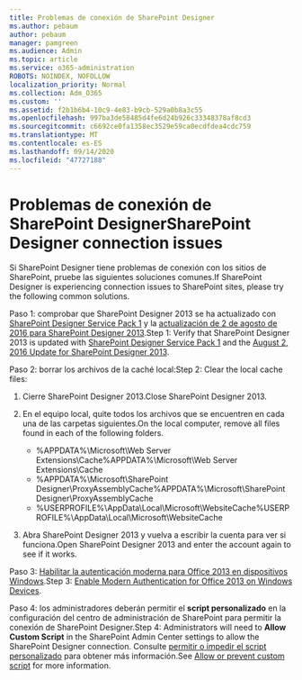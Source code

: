 ```yaml
---
title: Problemas de conexión de SharePoint Designer
ms.author: pebaum
author: pebaum
manager: pamgreen
ms.audience: Admin
ms.topic: article
ms.service: o365-administration
ROBOTS: NOINDEX, NOFOLLOW
localization_priority: Normal
ms.collection: Adm_O365
ms.custom: ''
ms.assetid: f2b1b6b4-10c9-4e83-b9cb-529a0b8a3c55
ms.openlocfilehash: 997ba3de58485d4fe6d24b926c33348378af8cd3
ms.sourcegitcommit: c6692ce0fa1358ec3529e59ca0ecdfdea4cdc759
ms.translationtype: MT
ms.contentlocale: es-ES
ms.lasthandoff: 09/14/2020
ms.locfileid: "47727188"
---
```

# <a name="sharepoint-designer-connection-issues"></a><span data-ttu-id="65cb5-102">Problemas de conexión de SharePoint Designer</span><span class="sxs-lookup"><span data-stu-id="65cb5-102">SharePoint Designer connection issues</span></span> 

<span data-ttu-id="65cb5-103">Si SharePoint Designer tiene problemas de conexión con los sitios de SharePoint, pruebe las siguientes soluciones comunes.</span><span class="sxs-lookup"><span data-stu-id="65cb5-103">If SharePoint Designer is experiencing connection issues to SharePoint sites, please try the following common solutions.</span></span>

<span data-ttu-id="65cb5-104">Paso 1: comprobar que SharePoint Designer 2013 se ha actualizado con [SharePoint Designer Service Pack 1](https://support.microsoft.com/help/2817441/description-of-microsoft-sharepoint-designer-2013-service-pack-1-sp1) y la [actualización de 2 de agosto de 2016 para SharePoint Designer 2013](https://support.microsoft.com/help/3114721/august-2-2016-update-for-sharepoint-designer-2013-kb3114721).</span><span class="sxs-lookup"><span data-stu-id="65cb5-104">Step 1: Verify that SharePoint Designer 2013 is updated with [SharePoint Designer Service Pack 1](https://support.microsoft.com/help/2817441/description-of-microsoft-sharepoint-designer-2013-service-pack-1-sp1) and the [August 2, 2016 Update for SharePoint Designer 2013](https://support.microsoft.com/help/3114721/august-2-2016-update-for-sharepoint-designer-2013-kb3114721).</span></span>



<span data-ttu-id="65cb5-105">Paso 2: borrar los archivos de la caché local:</span><span class="sxs-lookup"><span data-stu-id="65cb5-105">Step 2: Clear the local cache files:</span></span>

1. <span data-ttu-id="65cb5-106">Cierre SharePoint Designer 2013.</span><span class="sxs-lookup"><span data-stu-id="65cb5-106">Close SharePoint Designer 2013.</span></span>

2. <span data-ttu-id="65cb5-107">En el equipo local, quite todos los archivos que se encuentren en cada una de las carpetas siguientes.</span><span class="sxs-lookup"><span data-stu-id="65cb5-107">On the local computer, remove all files found in each of the following folders.</span></span>

    - <span data-ttu-id="65cb5-108">%APPDATA%\Microsoft\Web Server Extensions\Cache</span><span class="sxs-lookup"><span data-stu-id="65cb5-108">%APPDATA%\Microsoft\Web Server Extensions\Cache</span></span>
    - <span data-ttu-id="65cb5-109">%APPDATA%\Microsoft\SharePoint Designer\ProxyAssemblyCache</span><span class="sxs-lookup"><span data-stu-id="65cb5-109">%APPDATA%\Microsoft\SharePoint Designer\ProxyAssemblyCache</span></span>
    - <span data-ttu-id="65cb5-110">%USERPROFILE%\AppData\Local\Microsoft\WebsiteCache</span><span class="sxs-lookup"><span data-stu-id="65cb5-110">%USERPROFILE%\AppData\Local\Microsoft\WebsiteCache</span></span>

3. <span data-ttu-id="65cb5-111">Abra SharePoint Designer 2013 y vuelva a escribir la cuenta para ver si funciona.</span><span class="sxs-lookup"><span data-stu-id="65cb5-111">Open SharePoint Designer 2013 and enter the account again to see if it works.</span></span>

<span data-ttu-id="65cb5-112">Paso 3: [Habilitar la autenticación moderna para Office 2013 en dispositivos Windows](https://docs.microsoft.com/microsoft-365/admin/security-and-compliance/enable-modern-authentication).</span><span class="sxs-lookup"><span data-stu-id="65cb5-112">Step 3: [Enable Modern Authentication for Office 2013 on Windows Devices](https://docs.microsoft.com/microsoft-365/admin/security-and-compliance/enable-modern-authentication).</span></span>

<span data-ttu-id="65cb5-113">Paso 4: los administradores deberán permitir el **script personalizado** en la configuración del centro de administración de SharePoint para permitir la conexión de SharePoint Designer.</span><span class="sxs-lookup"><span data-stu-id="65cb5-113">Step 4: Administrators will need to **Allow Custom Script** in the SharePoint Admin Center settings to allow the SharePoint Designer connection.</span></span> <span data-ttu-id="65cb5-114">Consulte [permitir o impedir el script personalizado](https://docs.microsoft.com/sharepoint/allow-or-prevent-custom-script) para obtener más información.</span><span class="sxs-lookup"><span data-stu-id="65cb5-114">See [Allow or prevent custom script](https://docs.microsoft.com/sharepoint/allow-or-prevent-custom-script) for more information.</span></span>


